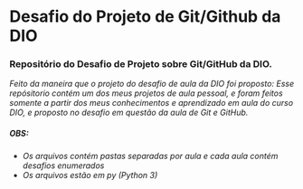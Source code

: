# Desafio do Projeto de Git/Github da DIO

### Repositório do Desafio de Projeto sobre Git/GitHub da DIO.

*Feito da maneira que o projeto do desafio de aula da DIO foi proposto: 
Esse repósitorio contém um dos meus projetos de aula pessoal, e foram feitos somente a partir dos meus conhecimentos e aprendizado em aula do curso DIO, e proposto no desafio em questão da aula de Git e GitHub.*


##### OBS: 
- *Os arquivos contém pastas separadas por aula e cada aula contém desafios enumerados*
- *Os arquivos estão em py (Python 3)*
